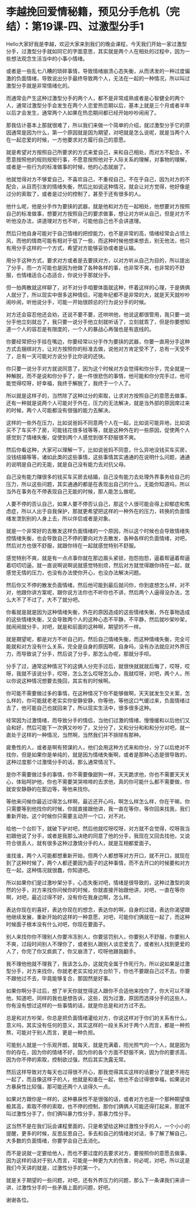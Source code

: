 # 李越挽回爱情秘籍，预见分手危机（完结）：第19课-四、过激型分手1

Hello大家好我是李越，欢迎大家来到我们的晚会课程，今天我们开始一家过激型分手，过激型分手就如同它的字面意思，其实就是两个人在相处的过程中，因为一些想法观念生活当中的小事小情绪。

或者是一些乱七八糟的琐碎事情，导致情绪崩溃心态失衡，从而诱发的一种过度偏激的负面情绪，导致说出分手最终导致两个人，无法在一起的一种情况，所以叫过激型分手就是非常情绪化的。

而通常会产生这种过激型分手的两个人，都不是非常成熟或者是心智健全的两个人，通常过激型分手会发生在两个人恋爱热恋期以后，基本上就是三个月或者半年以后才会发生，通常两个人如果在热恋期间都已经开始吵吵闹闹了。

那我估计基本上那就很难了，所以我们来做一个简单的介绍，就过激型分手它的原因通常是因为什么，第一个原因就是因为期望，对吧就是怎么说呢，就是当两个人在一起恋爱的时候，一方他要求对方履行自己的意愿。

就是希望对方按照自己所要求的方式来爱自己，来和自己相处，而对方不配合，不愿意按照他的规则规矩行事，不愿意按照他对于人际关系的理解，对事物的理解，或者是一些行为的标准做事的时候，他的心态就崩了。

他就觉得对方不够爱自己，不喜欢自己，不重视自己，不在乎自己，因为对方的不配合，从目而引发的情绪失衡，然后比如说这种情况，就会让对方觉得，他好像是过分的索取了，或者是过分的控制了，甚至于还有很多的人。

他什么呢，他是分手作为要挟的武器，就是他和对方在一起相处，他想要对方按照自己的标准做事，想要对方按照自己的要求做事，想让对方听从自己，但是对方不听他没办法，讲道理对方也不听，可能他自己也不会讲道理。

然后只他自身可能对于自己情绪的把控能力，也不是非常的高，情绪经常会占领上风，而他的情商可能有相对于低了一些，而这种时候他想来想去，别无他法，他只有用分手这样的一个方式，希望对方能够妥协或者是认输。

用分手这种方式，要求对方或者是去要挟对方，以对方听从自己为目的，所以提出了分手，而一方可能也是因为他做了各种各样的事，也非常不爽，也非常的不舒服，也情绪适合心态适合，你说分手那就分手。

但一拍两散就这样聊了，对不对分手咱要体面就这种，怀着这样的心理，于是俩俩人就分了，所以现实中很多这种情侣，可能年纪都不是非常的大，就是天天就吵吵闹吵闹，听他说分手，可能一开始很顾忌的行为说分手的时候。

对方还会容忍他还会劝，还说不要不要，还哄哄他，他说这都很管用，我只要一说分手他立刻就怂了，我只要一说分手他立刻就听话了，立刻就乖了，但是你要想知道一个人的容忍是有限度的，一个人的暴战心再强也是有底线的。

你要经常把分手挂在嘴边，你要经常以分手作为要挟的武器，你要一直用分手这种方式去捆绑对方，让对方按照你的标准去做，说他对方肯定受不了，总有一天受不了，总有一天可能对方说分手比你说的还快。

你只要一说分手对方就说同意了，因为这个时候对方会觉得和你分手，完全就是一种解脱，而不是说和你分手了，是一件很悲伤的事情，他可能和你分完手过，他可能觉得哎呀，好幸福，我终于解脱了，我终于一个人了。

所以就是这样子的，当然除了这种过分的索取，让求对方按照自己的意愿去做事，还有一种就是说两个人可能对于外在，压力的无法解决，就是当外部的原因席过来的时候，两个人可能都没有很强的能力去解决。

这样的一些外在压力，比如说爸妈不同意两个人在一起，比如说可能异地，比如说买不了车买不了房，可能钱花很多钱等等，就是这种外在的一些原因，促使两个人感觉到了情绪失衡，促使到两个人感觉到很不舒服很不爽。

然后你看这种，大家可以理解一下，比如说爸妈不同意，什么异地没钱买车买房，没钱结婚等等，诸如此类的这些事情，这些事情其实通通的在说明什么问题，通通的说明是自己的无能，就是自己没有能力去对抗父母。

自己没有能力赚很多的钱买车买房去结婚，自己没有能力去处理外界事务给自己的压力，所以这些问题，其实通通的都是在表现出自己的什么，无能你知道吗，所以当外在事务在不停表现自己无能的时候，那人能怎么做呢。

人要不停的否认自己，如果人要不停否认自己，那这个人很可能会得上抑郁症和焦虑症，所以人出于自我保护，那就更希望把这样的一种外在的压力，转换的负面情绪发泄到别的人身上去，所以伴侣或者是对象。

就是一个非常好的去散发这样负面情绪的一个原因，所以这个时候也会导致情绪失控情绪失衡，也会导致自己不停的要向对方去散发，各种各样的负面情绪，对吧，然后对方也很不舒服，就跟你待在一起就感觉特别不舒服。

感觉特别不爽，就是有一点点事你就在那边眉头紧锁，抱怨抱怨，逼着帮逼着帮逼着叨叨叨逼，就一直说啊说啊说就感觉特别烦，然后对方就觉得跟你待在一起，就感觉无情的压力，也没有办法使你开心，也没办法解决问题。

然后你又不停的散发负面情绪，然后他可能到最后就问你，你到底想怎么样，对不对，他跟你讲方案呢，跟你说方法你也不听你也不讲，然后两个人逼得没办法，怎么大不了不过了，大不了就分吧。

你看就是就是因为这种情绪失衡，外在的原因造成的这些情绪失衡，外在事物造成的这些情绪失衡，又会导致两个人的这种心态不平静，不平静，然后就吵架吵架，就闹闹就分手，对吧，就是和前面的这种啊，期望的不一样。

就是期望呢，都是对方不听自己的，然后自己情绪失衡，而这种情绪失衡，完全可能就和对方没有什么关系，完全是自身的原因啊，自身吗，没有办法就应对外界压力，而导致说了分手，然后说了分手，那怎么办呢，那就分手呗。

分手了过，通常这种情况下的这俩人分完手过后，就很快就就就后悔了，哎呀，哎呀，我就不该说分手，哎呀，怎么怎么哎呀怎么办，我就哎呀，对吧，两个人，所以你说这种情况想要去挽回，其实有的时候啊。

你可能不需要做过多的事情，在这种情况下你不能够做啊，天天就发生交关案，怎么样的，你可能就老老实实你安静安静，你等他，等他这口气缓过来，负面情绪过去了，他可能自己也就回来了，所以现实生活中，很多很多这种。

经常因为过激情绪，而导致分手的情侣，当他们过激的情绪，慢慢缓和以后他们又会和好，然后可能下一次俩又吵吵了，又分分了，又和分分和和和分分对吧，就一直处于这样的一种情况，当然啊，当然我们并不排除有那种。

疲惫性的人，或者是啊有预谋的人，他们会用这种方式来和你分，分了以后绝对不找你，但是如果你是单纯的，就是因为情绪失衡啊，或者是那种心态是很导致的，这种过度那个过激情分手的话，那么通常情况下。

是你不需要做过多的事情，你不需要像甜狗一样，天天跪求他，你也不需要天天关心，体贴呵护他，你也不需要哭哭啼啼的去求他，真的你可能什么都不需要做，你就安安静静的在那边等，等他来找你。

等他来问候你最近过得怎么样啊，最近还开心吗，啊怎么样怎么样，你在干嘛，你只需要等到他找你的时候，你就直接跟他讲，我一直在等你，等你回来找我，我们重新开始，这个时候你只需要主动开一个口，对不对。

给他一个台阶下，就破下驴对吧，然后他就哎呀哎呀，对方就不会觉得，哎呀我当初跟他说了分手，或者是我那么决绝的同意了他的分手，我现在又回去找他，又说符合很丢人，就有很多这种过激情分手的人，就是互相都爱面子。

谁找谁，两个人可能都想重新开始，但两个人都想等对方开口，就不开口，就现在到了这种时候了，两个人都还要因为面子的这种事情，而不去开口的时候要和对方在一起，这种情况就很蠢，你知道吧。

所以如果你们是过激吵架分手，心态失衡对吧，情绪是很导致的，这种过激型的突然的分手，对方来找你问候你的时候，你就直接开始跟他讲，对吧，一直在等你啊，对吧，最近过得不好，没有你在我身边啊，怎么样。

表达你现在的喜好，表达你现在的想念，表达你的啊，自身的过错，表达你渴望跟他继续发展，重新开始的这样的一种意愿，对吧，可能你们俩就在一起了，而这种时候面子根本没有什么对吧，你现在要面子。

别人来找你你不理别人你要冷冻别人，你要惩罚别人，你要别人不舒服，你要别人不爽，过段时间别人不理你了，或者别人跟别人谈恋爱去了，或者别人找到更爱的人了，你完了你又疯疯了，你又崩溃了，哎呀他跟我翻手。

我不理他他就不理我了，我该怎么办，这就完全属于作死行为，所以说如果是过激型分手，对方来找你，你就老老实实给对方台阶下，你也不要跟自己过不去，你要不跟他过不去，毕竟能够复合，那固然是好事。

如果你啊分手过后，想了半天你就觉得这人跟你不合适他来找你了，你大可以不理他，知道吧，同样的我也是想告诉，这些，因为过激，原因而选择分手的这些人，你有没有想过这样的一些事情的话，就是你总是和对方过不去。

总是和对方吵架，你总是把负面情绪灌给对方，你说这样对于你们的关系有什么，意义吗，其实没有任何的意义，其实这样的一段关系对于两个人而言，都是一种煎熬，可能对于别人而言，更是一种负担。

可能别人就是一个乐观开朗，就每天，就是充满着，阳光照气的一个人，就是因为你的存在，因为你的情绪不好，因为你的各个方面不舒服不爽，因为你的要求高，因为你不停的索取，控制欲过强，然后其实洗露无常。

然后这样导致对方每天也过得很不开心，那我觉得其实这样的话要分了就更不用在一起了，而且像这样子的人，他就是和谁在一起，他也不会过得很幸福，如果说对方暴戾性比较强，那可能还两个人谈得久一点。

如果对方跟你是一样的，这种暴戾性不是很强的话，或者对方也是一个那种期望值极其高，索取不停的索取，也不停的控制，那你们俩俩人可能还得打起来，那就不叫过激性分手了，你们俩叫暴力性分手，那暴力性分手。

这当然不是在我们玩会课程里面的，只是希望给这种过激性分手的人，一个小小的提醒，更多的时候，反思反思自己，多去和自己的情绪对对话，多了解了解自己，大多数的负面情绪，你要学会自己去消化。

而不是说就一定要给他人，而也不要过度的去要求对方，要按照你的意愿去做事，因为这样的话对于别人而言，可能是一种更为大的伤害，何必呢，对吧，所以这是我们今天讲的就是，过激性分手的第一个。

就是关于期望的一些问题，对吧，还有外界压力的问题，那么下一条课我们来讲一讲，过激性分手的一些矛盾上面的问题，好吧。

谢谢各位。